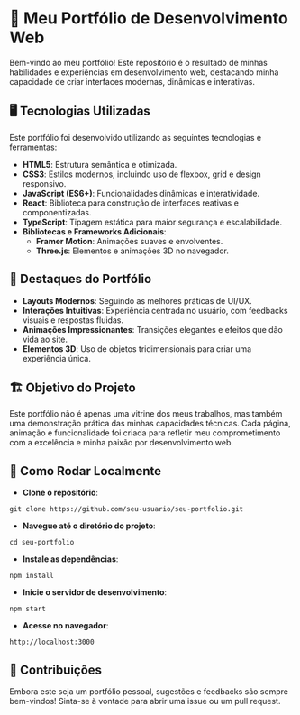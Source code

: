 # 🌟 Meu Portfólio de Desenvolvimento Web

Bem-vindo ao meu portfólio! Este repositório é o resultado de minhas habilidades e experiências em desenvolvimento web, destacando minha capacidade de criar interfaces modernas, dinâmicas e interativas.

## 🖥️ Tecnologias Utilizadas

Este portfólio foi desenvolvido utilizando as seguintes tecnologias e ferramentas:

- **HTML5**: Estrutura semântica e otimizada.
- **CSS3**: Estilos modernos, incluindo uso de flexbox, grid e design responsivo.
- **JavaScript (ES6+)**: Funcionalidades dinâmicas e interatividade.
- **React**: Biblioteca para construção de interfaces reativas e componentizadas.
- **TypeScript**: Tipagem estática para maior segurança e escalabilidade.
- **Bibliotecas e Frameworks Adicionais**:
  - **Framer Motion**: Animações suaves e envolventes.
  - **Three.js**: Elementos e animações 3D no navegador.

## 🎨 Destaques do Portfólio

- **Layouts Modernos**: Seguindo as melhores práticas de UI/UX.
- **Interações Intuitivas**: Experiência centrada no usuário, com feedbacks visuais e respostas fluidas.
- **Animações Impressionantes**: Transições elegantes e efeitos que dão vida ao site.
- **Elementos 3D**: Uso de objetos tridimensionais para criar uma experiência única.

## 🏗️ Objetivo do Projeto

Este portfólio não é apenas uma vitrine dos meus trabalhos, mas também uma demonstração prática das minhas capacidades técnicas. Cada página, animação e funcionalidade foi criada para refletir meu comprometimento com a excelência e minha paixão por desenvolvimento web.

## 🚀 Como Rodar Localmente

- **Clone o repositório**:
```
git clone https://github.com/seu-usuario/seu-portfolio.git
```

- **Navegue até o diretório do projeto**:
```
cd seu-portfolio
```

- **Instale as dependências**:
```
npm install
```

- **Inicie o servidor de desenvolvimento**:
```
npm start
```

- **Acesse no navegador**:
```
http://localhost:3000
```

## 🤝 Contribuições
Embora este seja um portfólio pessoal, sugestões e feedbacks são sempre bem-vindos! Sinta-se à vontade para abrir uma issue ou um pull request.
